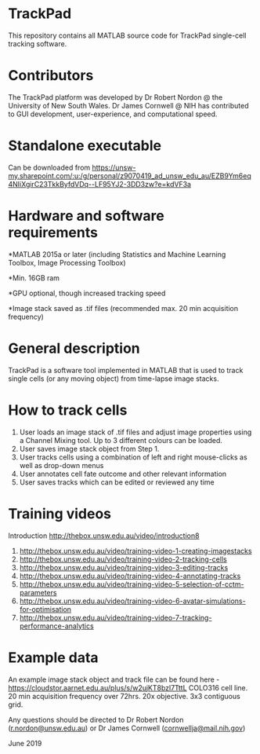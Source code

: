 # TrackPad
This repository contains all MATLAB source code for TrackPad single-cell tracking software. 

# Contributors 
The TrackPad platform was developed by Dr Robert Nordon @ the University of New South Wales. 
Dr James Cornwell @ NIH has contributed to GUI development, user-experience, and computational speed.  

# Standalone executable 
Can be downloaded from https://unsw-my.sharepoint.com/:u:/g/personal/z9070419_ad_unsw_edu_au/EZB9Ym6eq4NIiXgirC23TkkByfdVDq--LF95YJ2-3DD3zw?e=kdVF3a

# Hardware and software requirements
*MATLAB 2015a or later (including Statistics and Machine Learning Toolbox, Image Processing Toolbox)

*Min. 16GB ram

*GPU optional, though increased tracking speed

*Image stack saved as .tif files (recommended max. 20 min acquisition frequency)

# General description
TrackPad is a software tool implemented in MATLAB that is used to track single cells (or any moving object) from time-lapse image stacks. 

# How to track cells
1. User loads an image stack of .tif files and adjust image properties using a Channel Mixing tool. Up to 3 different colours can     be loaded.
2. User saves image stack object from Step 1. 
3. User tracks cells using a combination of left and right mouse-clicks as well as drop-down menus
4. User annotates cell fate outcome and other relevant information
5. User saves tracks which can be edited or reviewed any time

# Training videos
Introduction http://thebox.unsw.edu.au/video/introduction8
1. http://thebox.unsw.edu.au/video/training-video-1-creating-imagestacks
2. http://thebox.unsw.edu.au/video/training-video-2-tracking-cells
3. http://thebox.unsw.edu.au/video/training-video-3-editing-tracks
4. http://thebox.unsw.edu.au/video/training-video-4-annotating-tracks
5. http://thebox.unsw.edu.au/video/training-video-5-selection-of-cctm-parameters
6. http://thebox.unsw.edu.au/video/training-video-6-avatar-simulations-for-optimisation
7. http://thebox.unsw.edu.au/video/training-video-7-tracking-performance-analytics

# Example data
An example image stack object and track file can be found here - https://cloudstor.aarnet.edu.au/plus/s/w2ujKT8bzl7TttL
COLO316 cell line. 20 min acquisition frequency over 72hrs. 20x objective. 3x3 contiguous grid.  

Any questions should be directed to Dr Robert Nordon (r.nordon@unsw.edu.au) or Dr James Cornwell (cornwellja@mail.nih.gov)

June 2019
